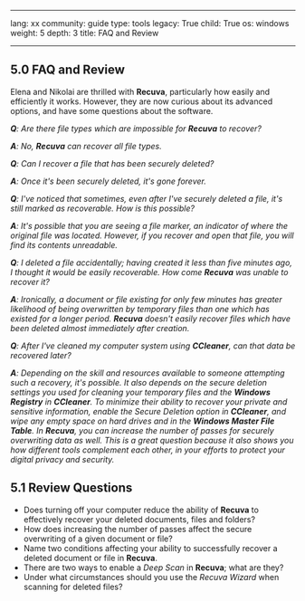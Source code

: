 

---

lang: xx
community: guide
type: tools
legacy: True
child: True
os: windows
weight: 5
depth: 3
title: FAQ and Review

---

## 5.0 FAQ and Review ##

Elena and Nikolai are thrilled with **Recuva**, particularly how easily and efficiently it works. However, they are now curious about its advanced options, and have some questions about the software.

<div class="background" markdown="1">

***Q**: Are there file types which are impossible for **Recuva** to recover?*

***A**: No, **Recuva** can recover all file types.*

***Q**: Can I recover a file that has been securely deleted?*

***A**: Once it's been securely deleted, it's gone forever.*

***Q**: I've noticed that sometimes, even after I've securely deleted a file, it's still marked as recoverable. How is this possible?*

***A**: It's possible that you are seeing a file marker, an indicator of where the original file was located. However, if you recover and open that file, you will find its contents unreadable.*

***Q**: I deleted a file accidentally; having created it less than five minutes ago, I thought it would be easily recoverable. How come **Recuva** was unable to recover it?*

***A**: Ironically, a document or file existing for only few minutes has  greater likelihood of being overwritten by temporary files than one which has existed for a longer period. **Recuva** doesn't easily recover files which have been deleted almost immediately after creation.*  

***Q**: After I've cleaned my computer system using **CCleaner**, can that data be recovered later?*

***A**: Depending on the skill and resources available to someone attempting such a recovery, it's possible. It also depends on the secure deletion settings you used for cleaning your temporary files and the **Windows Registry** in **CCleaner**. To minimize their ability to recover your private and sensitive information, enable the Secure Deletion option in **CCleaner**, and wipe any empty space on hard drives and in the **Windows Master File Table**. In **Recuva**, you can increase the number of passes for securely overwriting data as well. This is a great question because it also shows you how different tools complement each other, in your efforts to protect your digital privacy and security.*

</div>

## 5.1 Review Questions ##

- Does turning off your computer reduce the ability of **Recuva** to effectively recover your deleted documents, files and folders?
- How does increasing the number of passes affect the secure overwriting of a given document or file?
- Name two conditions affecting your ability to successfully recover a deleted document or file in **Recuva**.
- There are two ways to enable a *Deep Scan* in **Recuva**; what are they? 	
- Under what circumstances should you use the *Recuva Wizard* when scanning for deleted files?



